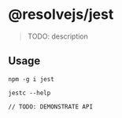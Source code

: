 # @resolvejs/jest

> TODO: description

## Usage

```
npm -g i jest

jestc --help

// TODO: DEMONSTRATE API
```
